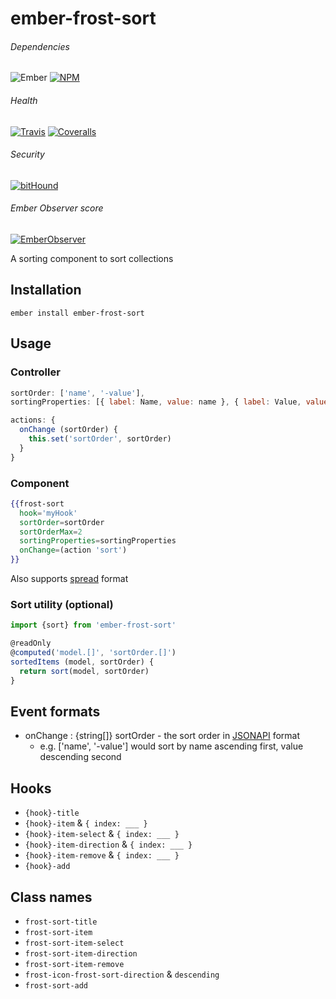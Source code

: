 [ci-img]: https://img.shields.io/travis/ciena-frost/ember-frost-sort.svg "Travis CI Build Status"
[ci-url]: https://travis-ci.org/ciena-frost/ember-frost-sort

[cov-img]: https://img.shields.io/coveralls/ciena-frost/ember-frost-sort.svg "Coveralls Code Coverage"
[cov-url]: https://coveralls.io/github/ciena-frost/ember-frost-sort

[npm-img]: https://img.shields.io/npm/v/ember-frost-sort.svg "Version"
[npm-url]: https://www.npmjs.com/package/ember-frost-sort

[ember-observer-badge]: http://emberobserver.com/badges/ember-frost-sort.svg "Ember Observer score"
[ember-observer-badge-url]: http://emberobserver.com/addons/ember-frost-sort

[bithound-img]: https://www.bithound.io/github/ciena-blueplanet/ember-frost-sort/badges/score.svg "bitHound"
[bithound-url]: https://www.bithound.io/github/ciena-blueplanet/ember-frost-sort

[ember-img]: https://img.shields.io/badge/ember-1.12.2+-orange.svg "Ember 1.12.2+"

# ember-frost-sort

###### Dependencies
![Ember][ember-img]
[![NPM][npm-img]][npm-url]

###### Health

[![Travis][ci-img]][ci-url]
[![Coveralls][cov-img]][cov-url]

###### Security

[![bitHound][bithound-img]][bithound-url]

###### Ember Observer score
[![EmberObserver][ember-observer-badge]][ember-observer-badge-url]

A sorting component to sort collections

## Installation
```
ember install ember-frost-sort
```

## Usage
### Controller
```js
sortOrder: ['name', '-value'],
sortingProperties: [{ label: Name, value: name }, { label: Value, value: value }],

actions: {
  onChange (sortOrder) {
    this.set('sortOrder', sortOrder)
  }
}
```

### Component
```hbs
{{frost-sort
  hook='myHook'
  sortOrder=sortOrder
  sortOrderMax=2
  sortingProperties=sortingProperties
  onChange=(action 'sort')
}}
```
Also supports [spread](https://github.com/ciena-blueplanet/ember-spread) format 

### Sort utility (optional)
```js
import {sort} from 'ember-frost-sort'

@readOnly
@computed('model.[]', 'sortOrder.[]')
sortedItems (model, sortOrder) {
  return sort(model, sortOrder)
}
```

## Event formats
- onChange : {string[]} sortOrder - the sort order in [JSONAPI](http://jsonapi.org/format/#fetching-sorting) format
  - e.g. ['name', '-value'] would sort by name ascending first, value descending second

## Hooks
- `{hook}-title`
- `{hook}-item` & `{ index: ___ }`
- `{hook}-item-select` & `{ index: ___ }`
- `{hook}-item-direction` & `{ index: ___ }`
- `{hook}-item-remove` & `{ index: ___ }`
- `{hook}-add`

## Class names
- `frost-sort-title`
- `frost-sort-item`
- `frost-sort-item-select`
- `frost-sort-item-direction`
- `frost-sort-item-remove`
- `frost-icon-frost-sort-direction` & `descending`
- `frost-sort-add`

